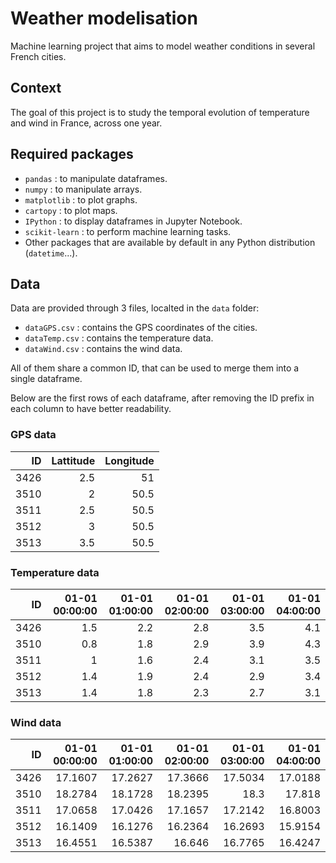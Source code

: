 # Weather modelisation
Machine learning project that aims to model weather conditions in several French cities.

## Context

The goal of this project is to study 
the temporal evolution of temperature and wind in France, across one year.

## Required packages
- `pandas` : to manipulate dataframes.
- `numpy` : to manipulate arrays.
- `matplotlib` : to plot graphs.
- `cartopy` : to plot maps.
- `IPython` : to display dataframes in Jupyter Notebook.
- `scikit-learn` : to perform machine learning tasks.
- Other packages that are available by default in any Python distribution (`datetime`...).

## Data
Data are provided through 3 files, localted in the `data` folder:
- `dataGPS.csv` : contains the GPS coordinates of the cities.
- `dataTemp.csv` : contains the temperature data.
- `dataWind.csv` : contains the wind data.

All of them share a common ID, that can be used to merge them into a single dataframe.

Below are the first rows of each dataframe, after removing the ID prefix in each column to have better readability.
### GPS data
|   ID |   Lattitude |   Longitude |
|-----:|------------:|------------:|
| 3426 |         2.5 |        51   |
| 3510 |         2   |        50.5 |
| 3511 |         2.5 |        50.5 |
| 3512 |         3   |        50.5 |
| 3513 |         3.5 |        50.5 |
### Temperature data
|   ID |   01-01 00:00:00 |   01-01 01:00:00 |   01-01 02:00:00 |   01-01 03:00:00 |   01-01 04:00:00 |
|-----:|----------------------:|----------------------:|----------------------:|----------------------:|----------------------:|
| 3426 |                   1.5 |                   2.2 |                   2.8 |                   3.5 |                   4.1 |
| 3510 |                   0.8 |                   1.8 |                   2.9 |                   3.9 |                   4.3 |
| 3511 |                   1   |                   1.6 |                   2.4 |                   3.1 |                   3.5 |
| 3512 |                   1.4 |                   1.9 |                   2.4 |                   2.9 |                   3.4 |
| 3513 |                   1.4 |                   1.8 |                   2.3 |                   2.7 |                   3.1 |
### Wind data
|   ID |   01-01 00:00:00 |   01-01 01:00:00 |   01-01 02:00:00 |   01-01 03:00:00 |   01-01 04:00:00 |
|-----:|----------------------:|----------------------:|----------------------:|----------------------:|----------------------:|
| 3426 |               17.1607 |               17.2627 |               17.3666 |               17.5034 |               17.0188 |
| 3510 |               18.2784 |               18.1728 |               18.2395 |               18.3    |               17.818  |
| 3511 |               17.0658 |               17.0426 |               17.1657 |               17.2142 |               16.8003 |
| 3512 |               16.1409 |               16.1276 |               16.2364 |               16.2693 |               15.9154 |
| 3513 |               16.4551 |               16.5387 |               16.646  |               16.7765 |               16.4247 |